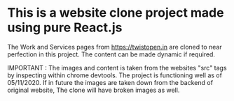 # This is a website clone project made using pure React.js
The Work and Services pages from https://twistopen.in are cloned to near perfection in this project.
The content can be made dynamic if required.

IMPORTANT : The images and content is taken from the websites "src" tags by inspecting within chrome devtools. The project is functioning well as of 05/11/2020. If in future the images are taken down from the backend of original website, The clone will have broken images as well.